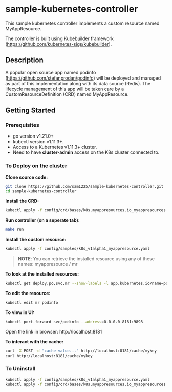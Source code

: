 # sample-kubernetes-controller
This sample kubernetes controller implements a custom resource named MyAppResource.

The controller is built using Kubebuilder framework (https://github.com/kubernetes-sigs/kubebuilder).

## Description
A popular open source app named podinfo (https://github.com/stefanprodan/podinfo) will be deployed and managed as part of this implementation along with its data source (Redis).
The lifecycle management of this app will be taken care by a CustomResourceDefinition (CRD) named MyAppResource.

## Getting Started

### Prerequisites
- go version v1.21.0+
- kubectl version v1.11.3+.
- Access to a Kubernetes v1.11.3+ cluster.
- Need to have **cluster-admin** access on the K8s cluster connected to.

### To Deploy on the cluster

**Clone source code:**

```sh
git clone https://github.com/sam1225/sample-kubernetes-controller.git
cd sample-kubernetes-controller
```

**Install the CRD:**

```sh
kubectl apply -f config/crd/bases/k8s.myappresources.io_myappresources.yaml
```

**Run controller (on a seperate tab):**

```sh
make run
```

**Install the custom resource:**

```sh
kubectl apply -f config/samples/k8s_v1alpha1_myappresource.yaml 
```

>**NOTE**: You can retrieve the installed resource using any of these names: myappresource / mr

**To look at the installed resources:**

```sh
kubectl get deploy,po,svc,mr --show-labels -l app.kubernetes.io/name=podinfo
```

**To edit the resource:**

```sh
kubectl edit mr podinfo
```

**To view in UI:**

```sh
kubectl port-forward svc/podinfo --address=0.0.0.0 8181:9898
```
Open the link in browser: http://localhost:8181

**To interact with the cache:**

```sh
curl -X POST -d "cache value..." http://localhost:8181/cache/mykey
curl http://localhost:8181/cache/mykey
```

### To Uninstall

```sh
kubectl apply -f config/samples/k8s_v1alpha1_myappresource.yaml
kubectl apply -f config/crd/bases/k8s.myappresources.io_myappresources.yaml
```

